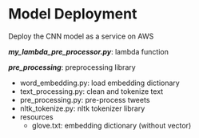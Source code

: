 # Model Deployment

Deploy the CNN model as a service on AWS

***my_lambda_pre_processor.py***: lambda function

***pre_processing***: preprocessing library
- word_embedding.py: load embedding dictionary
- text_processing.py: clean and tokenize text
- pre_processing.py: pre-process tweets
- nltk_tokenize.py: nltk tokenizer library
- resources
  - glove.txt: embedding dictionary (without vector)
